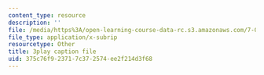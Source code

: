 ```yaml
---
content_type: resource
description: ''
file: /media/https%3A/open-learning-course-data-rc.s3.amazonaws.com/7-05-general-biochemistry-spring-2020/375c76f923717c372574ee2f214d3f68_33w-baH49rA.srt
file_type: application/x-subrip
resourcetype: Other
title: 3play caption file
uid: 375c76f9-2371-7c37-2574-ee2f214d3f68
---
```

